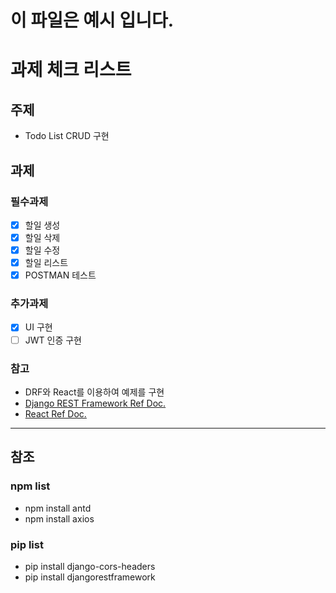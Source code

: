 # 이 파일은 예시 입니다.

# 과제 체크 리스트

## 주제

- Todo List CRUD 구현

## 과제

### 필수과제

- [x] 할일 생성
- [x] 할일 삭제
- [x] 할일 수정
- [x] 할일 리스트
- [x] POSTMAN 테스트

### 추가과제

- [x] UI 구현
- [ ] JWT 인증 구현

### 참고

- DRF와 React를 이용하여 예제를 구현
- [Django REST Framework Ref Doc.](https://www.django-rest-framework.org/)
- [React Ref Doc.](https://ko.reactjs.org/)

---

## 참조

### npm list

- npm install antd
- npm install axios

### pip list

- pip install django-cors-headers
- pip install djangorestframework

